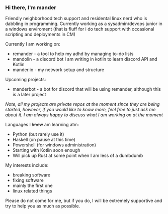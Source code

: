 ### Hi there, I'm mander

Friendly neighborhood tech support and residental linux nerd who is dabbling in programming.
Currently working as a sysadmin/devops junior in a windows enviroment 
(that is fluff for i do tech support with occasional scripting and deployments in CM)

Currently I am working on:
- remander - a tool to help my adhd by managing to-do lists
- mandolin - a discord bot I am writing in kotlin to learn discord API and Kotlin
- mander.io - my network setup and structure

Upcoming projects:
- manderbot - a bot for discord that will be using remander, although this is a later project

_Note, all my projects are private repos at the moment since they are being started, however, 
if you would like to know more, feel free to just ask me about it. I am always happy to
discuss what I am working on at the moment_

Languages I ~~know~~ am learning atm:
- Python (but rarely use it)
- Haskell (on pause at this time)
- Powershell (for windows administration)
- Starting with Kotlin soon enough
- Will pick up Rust at some point when I am less of a dumbdumb

My interests include:
- breaking software
- fixing software
- mainly the first one
- linux related things

Please do not come for me, but if you do, I will be extremely supportive and try to help you as much as possible.
